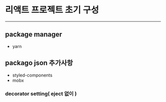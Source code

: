 # 리액트 프로젝트 초기 구성

------------

## package manager
- yarn

## packago json 추가사항
- styled-components
- mobx

### decorator setting( eject 없이 )
